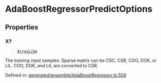 # AdaBoostRegressorPredictOptions

## Properties

### X?

> [`ArrayLike`](../types/ArrayLike.md)

The training input samples. Sparse matrix can be CSC, CSR, COO, DOK, or LIL. COO, DOK, and LIL are converted to CSR.

Defined in:  [generated/ensemble/AdaBoostRegressor.ts:509](https://github.com/transitive-bullshit/scikit-learn-ts/blob/122b3c0/packages/sklearn/src/generated/ensemble/AdaBoostRegressor.ts#L509)
